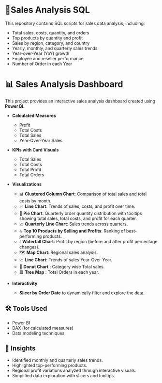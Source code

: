 # 🐬Sales Analysis SQL

This repository contains SQL scripts for sales data analysis, including:

- Total sales, costs, quantity, and orders
- Top products by quantity and profit
- Sales by region, category, and country
- Yearly, monthly, and quarterly sales trends
- Year-over-Year (YoY) growth
- Employee and reseller performance
- Number of Order in each Year

# 📊 Sales Analysis Dashboard

This project provides an interactive sales analysis dashboard created using **Power BI**.  
- **Calculated Measures**  
  - Profit  
  - Total Costs  
  - Total Sales
  - Year-Over-Year Sales

- **KPIs with Card Visuals**  
  - Total Sales  
  - Total Costs  
  - Total Profit
  - Total Orders  

- **Visualizations**
  - 📊 **Clustered Column Chart**: Comparison of total sales and total costs by month.  
  - 📈 **Line Chart**: Trends of sales, costs, and profit over time.  
  - 🥧 **Pie Chart**: Quarterly order quantity distribution with tooltips showing total sales, total costs, and profit for each quarter.  
  - 📈 **Quarterly Line Chart**: Sales trends across quarters.  
  - 🔝 **Top 10 Products by Selling and Profits**: Ranking of best-performing products.  
  - 💧 **Waterfall Chart**: Profit by region (before and after profit percentage changes).  
  - 🗺️ **Map Chart**: Regional sales analysis.
  - 📈 **Line Chart**: Trends of sales Year-Over-Year.
  - 🥧 **Donut Chart** : Category wise Total sales.
  - 🟩 **Tree Map** : Total Orders in each year.

- **Interactivity**
  - **Slicer by Order Date** to dynamically filter and explore the data.
## 🛠️ Tools Used
- Power BI  
- DAX (for calculated measures)  
- Data modeling techniques  

## 📌 Insights
- Identified monthly and quarterly sales trends.  
- Highlighted top-performing products.  
- Regional profit variations analyzed through interactive visuals.  
- Simplified data exploration with slicers and tooltips.  
